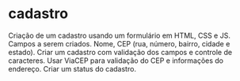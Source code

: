 # cadastro
Criação de um cadastro usando um formulário em HTML, CSS e JS. 
Campos a serem criados. Nome, CEP (rua, número, bairro, cidade e estado).
Criar um cadastro com validação dos campos e controle de caracteres.
Usar ViaCEP para validação do CEP e informações do endereço.
Criar um status do cadastro.
